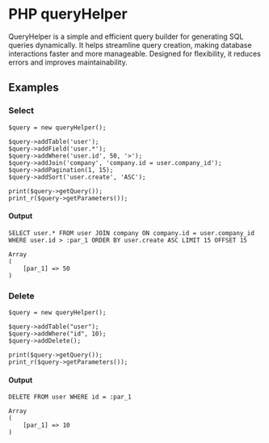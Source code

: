 # PHP queryHelper
QueryHelper is a simple and efficient query builder for generating SQL queries dynamically. It helps streamline query creation, making database interactions faster and more manageable. Designed for flexibility, it reduces errors and improves maintainability.

## Examples

### Select
```
$query = new queryHelper();

$query->addTable('user');
$query->addField('user.*');
$query->addWhere('user.id', 50, '>');
$query->addJoin('company', 'company.id = user.company_id');
$query->addPagination(1, 15);
$query->addSort('user.create', 'ASC');

print($query->getQuery());
print_r($query->getParameters());
```

#### Output
```
SELECT user.* FROM user JOIN company ON company.id = user.company_id WHERE user.id > :par_1 ORDER BY user.create ASC LIMIT 15 OFFSET 15

Array
(
    [par_1] => 50
)
```

### Delete
```
$query = new queryHelper();

$query->addTable("user");
$query->addWhere("id", 10);
$query->addDelete();

print($query->getQuery());
print_r($query->getParameters());
```

#### Output
```
DELETE FROM user WHERE id = :par_1

Array
(
    [par_1] => 10
)
```

